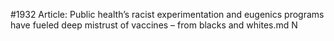 #1932
Article: Public health’s racist experimentation and eugenics programs have fueled deep mistrust of vaccines – from blacks and whites.md N
